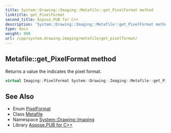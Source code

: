 ```yaml
---
title: System::Drawing::Imaging::Metafile::get_PixelFormat method
linktitle: get_PixelFormat
second_title: Aspose.PUB for C++
description: 'System::Drawing::Imaging::Metafile::get_PixelFormat method. Returns a value the indicates the pixel format in C++.'
type: docs
weight: 900
url: /cpp/system.drawing.imaging/metafile/get_pixelformat/
---
```

## Metafile::get_PixelFormat method


Returns a value the indicates the pixel format.

```cpp
virtual Imaging::PixelFormat System::Drawing::Imaging::Metafile::get_PixelFormat() const override
```

## See Also

* Enum [PixelFormat](../../pixelformat/)
* Class [Metafile](../)
* Namespace [System::Drawing::Imaging](../../)
* Library [Aspose.PUB for C++](../../../)
